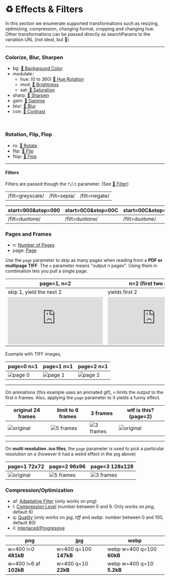 # ♻️ Effects & Filters

In this section we enumerate supported transformations such as resizing, optimizing, compression, changing format, cropping and changing hue. Other transformations can be passed directly as searchParams to the variation URL (not ideal, but :shrug:)

----------


### Colorize, Blur, Sharpen

 - bg:  [🔗 Background Color](https://images.weserv.nl/docs/adjustment.html#background)
 - modulate:
   - hue:   (0 to 360) [🔗 Hue Rotation](https://images.weserv.nl/docs/adjustment.html#hue-rotation)
   - mod: [🔗 Brightness](https://images.weserv.nl/docs/adjustment.html#brightness)
   - sat: [🔗 Saturation](https://images.weserv.nl/docs/adjustment.html#saturation)
 - sharp:  [🔗 Sharpen](https://images.weserv.nl/docs/adjustment.html#sharpen)
 - gam:  [🔗 Gamma](https://images.weserv.nl/docs/adjustment.html#gamma)
 - blur:  [🔗 Blur](https://images.weserv.nl/docs/adjustment.html#blur)
 - con:  [🔗 Contrast](https://images.weserv.nl/docs/adjustment.html#contrast)
 

<p>
&nbsp;
</p>
<adjustments-grid :adjustments="{hue:160,blur:2,sharp:3,con:7,mod:1.4,sat:0.3,gam:2,tint:'red',bg:'19C'}" :default_width="210" default_tx="we"  :default_height="210" image="riff.one/dice_200.png"/>

### Rotation, Flip, Flop 

- ro:  [🔗 Rotate](https://images.weserv.nl/docs/adjustment.html#rotate)
- flip:  [🔗 Flip](https://images.weserv.nl/docs/adjustment.html#flip)
- flop:  [🔗 Flop](https://images.weserv.nl/docs/adjustment.html#flop)

<adjustments-grid :adjustments="{flip:'',flop:'',ro:270}" :default_width="210" default_tx="we"  :default_height="210" image="resizer.pictures/we_h=300_ch=270_cx=130_cw=300_cover/riff.one/designcue-unsplash.jpg"/>

----
#### Filters 

Filters are passed though the `filt` parameter.  (See [🔗 Filter](https://images.weserv.nl/docs/adjustment.html#filter))

| |   |   | 
|----------|------|---------|
| <image-transform image="riff.one/designcue-unsplash.jpg" transform="w=200_filt=greyscale">/filt=greyscale/</image-transform> | <image-transform image="riff.one/designcue-unsplash.jpg" transform="w=200_filt=sepia">/filt=sepia/</image-transform> | <image-transform image="riff.one/designcue-unsplash.jpg" transform="w=200_filt=negate">/filt=negate/</image-transform> | 

|start=900&stop=090|start=0C0&stop=00C|start=00C&stop=C00| 
|----------|------|---------|
| <image-transform image="riff.one/designcue-unsplash.jpg?start=900&stop=090" transform="w=200_filt=duotone">/filt=duotone/</image-transform> | <image-transform image="riff.one/designcue-unsplash.jpg?start=0C0&stop=00C" transform="w=200_filt=duotone">/filt=duotone/</image-transform> | <image-transform image="riff.one/designcue-unsplash.jpg?start=00C&stop=C00" transform="w=200_filt=duotone">/filt=duotone/</image-transform> | 
 
### Pages and Frames

- n: [Number of Pages](https://images.weserv.nl/docs/format.html#number-of-pages) 
- page: [Page](https://images.weserv.nl/docs/format.html#page)

Use the `page` parameter to skip as many pages when reading from a **PDF or multipage TIFF**.  The `n` parameter means "output n pages". Using them in combination lets you   pull a single page.

| page=1, n=2  |  n=2 (first two pages) | page=2 n=1 (only page 1) |
|----------|------|---------|
| skip 1, yield the next 2 | yields first 2 | skip 2, yield 1 page |
|![original](https://resizer.pictures/w=300_page=1_n=2/riff.one/img/sample_3pages.pdf) |![page 1](https://resizer.pictures/w=300_n=2/riff.one/img/sample_3pages.pdf) |  ![page 2](https://resizer.pictures/w=300_page=2_n=1/riff.one/img/sample_3pages.pdf) |     


Example with TIFF images,  

| page=0 n=1 | page=1 n=1 | page=2 n=1 |
|----------|------|---------|  
|![page 0](https://resizer.pictures/w=300_h=150_page=0_n=1_png/riff.one/banners2.tiff) |![page 1](https://resizer.pictures/w=300_page=1_n=1_png/riff.one/banners2.tiff)| ![page 2](https://resizer.pictures/w=300_page=2_n=1_png/riff.one/banners2.tiff) |  


 
----

On animations (this example uses an animated gif), `n`  limits the output to the first n frames. Also, applying the `page` parameter to it yields a funny effect.

| original 24 frames | limit to 6 frames | 3 frames | wtf is this? (page=2) |
|----------|------|---------|   -- |
|![original](https://resizer.pictures/w=300/riff.one/img/pig.gif) |![5 frames](https://resizer.pictures/w=300_n=6/riff.one/img/pig.gif) | ![3 frames](https://resizer.pictures/w=300_n=3_page=0/riff.one/img/pig.gif) |![original](https://resizer.pictures/w=300_page=2/riff.one/img/pig.gif) |

--- 

On **multi resolution .ico files**, the `page` parameter is used to pick a particular resolution on a  (however it had a weird effect in the pig above)

| page=1 72x72 | page=2 96x96 | page=3 128x128 |
|----------|------|---------|  
|![original](https://resizer.pictures/page=1/riff.one/img/multi_res.ico) |![5 frames](https://resizer.pictures/page=2/riff.one/img/multi_res.ico) | ![3 frames](https://resizer.pictures/page=3/riff.one/img/multi_res.ico) |  




 ### Compression/Optimization

- af: [Adaptative Filter](https://images.weserv.nl/docs/format.html#adaptive-filter) (only works on *png*)
- l: [Compression Level](https://images.weserv.nl/docs/format.html#compression-level) (number between 0 and 9. Only works on *png*, default 6)
- q: [Quality](https://images.weserv.nl/docs/format.html#quality) (only works on *jpg*, *tiff* and *webp*. number between 0 and 100, default 80)
- il: [Interlaced/Progressive](https://images.weserv.nl/docs/format.html#interlace-progressive)





| png  | jpg  | webp |
|----------|------|---------|
| <image-transform image="riff.one/dice.png" transform="w=400_l=0">w=400 l=0 **481kB**</image-transform>  | <image-transform image="riff.one/designcue-unsplash.jpg" transform="w=400_q=100">w=400 q=100 **147kB** </image-transform>  | <image-transform image="riff.one/designcue-unsplash.jpg" transform="cx=700_cy=500_precrop_w=400_h=300_fill_q=100_webp_flop_hue=260">webp w=400 q=100 **60kB**</image-transform> |
|  <image-transform image="riff.one/dice.png" transform="w=400_l=6_af">w=400 l=6 af  **102kB**</image-transform> |<image-transform image="riff.one/designcue-unsplash.jpg" transform="w=400 q=10">w=400 q=10 **22kB**</image-transform> | <image-transform image="riff.one/designcue-unsplash.jpg" transform="cx=700_cy=500_precrop_w=400_h=300_fill_q=10_webp_flop_hue=260">webp w=400 q=10 **5.2kB**</image-transform> |


